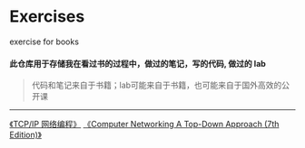 # Exercises
exercise for books

#### 此仓库用于存储我在看过书的过程中，做过的笔记，写的代码, 做过的 lab

>代码和笔记来自于书籍；lab可能来自于书籍，也可能来自于国外高效的公开课 

***

[《TCP/IP 网络编程》](./tcpip)
[《Computer Networking A Top-Down Approach (7th Edition)》](./Computer_Networking)
